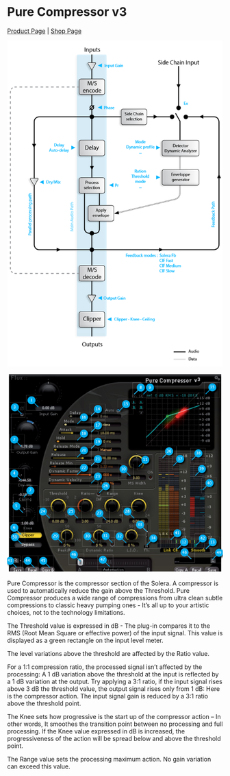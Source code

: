 # Pure Compressor v3
[Product Page](https://www.flux.audio/project/pure-compressor/) 
| [Shop Page](https://shop.flux.audio/en_US/products/pure-compressor)

![](../include/pure-comp_01.PNG)

![](../include/pure-comp_02.PNG)

Pure Compressor is the compressor section of the Solera. A compressor is used to automatically reduce the gain
above the Threshold. Pure Compressor produces a wide range of compressions from ultra clean subtle compressions to classic heavy pumping ones - It’s all up to your artistic choices, not to the technology limitations.

The Threshold value is expressed in dB - The plug-in compares it to the RMS (Root Mean Square or effective power)
of the input signal. This value is displayed as a green rectangle on the input level meter.

The level variations above the threshold are affected by the Ratio value.

For a 1:1 compression ratio, the processed signal isn’t affected by the processing: A 1 dB variation above the threshold at the input is reflected by a 1 dB variation at the output. Try applying a 3:1 ratio, if the input signal rises above 3
dB the threshold value, the output signal rises only from 1 dB: Here is the compressor action. The input signal gain
is reduced by a 3:1 ratio above the threshold point.

The Knee sets how progressive is the start up of the compressor action – In other words, It smoothes the transition
point between no processing and full processing. If the Knee value expressed in dB is increased, the progressiveness of the action will be spread below and above the threshold point.

The Range value sets the processing maximum action. No gain variation can exceed this value.

